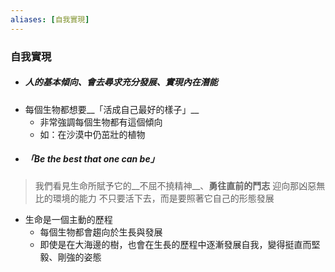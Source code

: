 ```yaml
---
aliases: [自我實現]
---
```



### 自我實現
- ##### 人的基本傾向、會去尋求充分發展、實現內在潛能
- 每個生物都想要__「活成自己最好的樣子」__
	- 非常強調每個生物都有這個傾向
	- 如：在沙漠中仍茁壯的植物
- ##### 「Be the best that one can be」

> 我們看見生命所賦予它的__不屈不撓精神__、__勇往直前的鬥志__
> 迎向那凶惡無比的環境的能力
> 不只要活下去，而是要照著它自己的形態發展
- 生命是一個主動的歷程
	- 每個生物都會趨向於生長與發展
	- 即使是在大海邊的樹，也會在生長的歷程中逐漸發展自我，變得挺直而堅毅、剛強的姿態
	
	